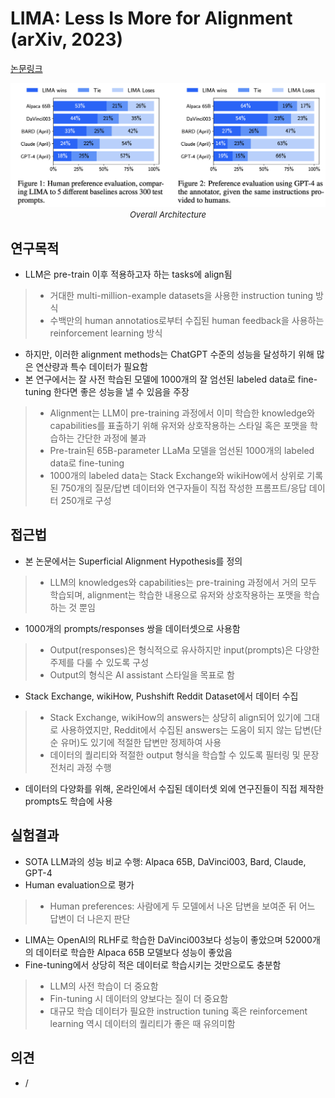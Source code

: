 # LIMA: Less Is More for Alignment (arXiv, 2023)

[논문링크](https://arxiv.org/abs/2305.11206)

<p align="center">
    <img width="600" alt='fig1' src="../img/zhou2024lima.png?raw=true"></br>
    <em><font size=2>Overall Architecture</font></em>
</p>

## 연구목적
- LLM은 pre-train 이후 적용하고자 하는 tasks에 align됨
> - 거대한 multi-million-example datasets을 사용한 instruction tuning 방식
> - 수백만의 human annotatios로부터 수집된 human feedback을 사용하는 reinforcement learning 방식
- 하지만, 이러한 alignment methods는 ChatGPT 수준의 성능을 달성하기 위해 많은 연산량과 특수 데이터가 필요함
- 본 연구에서는 잘 사전 학습된 모델에 1000개의 잘 엄선된 labeled data로 fine-tuning 한다면 좋은 성능을 낼 수 있음을 주장
> - Alignment는 LLM이 pre-training 과정에서 이미 학습한 knowledge와 capabilities를 표출하기 위해 유저와 상호작용하는 스타일 혹은 포맷을 학습하는 간단한 과정에 불과
> - Pre-train된 65B-parameter LLaMa 모델을 엄선된 1000개의 labeled data로 fine-tuning
> - 1000개의 labeled data는 Stack Exchange와 wikiHow에서 상위로 기록된 750개의 질문/답변 데이터와 연구자들이 직접 작성한 프롬프트/응답 데이터 250개로 구성

## 접근법
- 본 논문에서는 Superficial Alignment Hypothesis를 정의
> - LLM의 knowledges와 capabilities는 pre-training 과정에서 거의 모두 학습되며, alignment는 학습한 내용으로 유저와 상호작용하는 포맷을 학습하는 것 뿐임
- 1000개의 prompts/responses 쌍을 데이터셋으로 사용함
> - Output(responses)은 형식적으로 유사하지만 input(prompts)은 다양한 주제를 다룰 수 있도록 구성
> - Output의 형식은 AI assistant 스타일을 목표로 함
- Stack Exchange, wikiHow, Pushshift Reddit Dataset에서 데이터 수집
> - Stack Exchange, wikiHow의 answers는 상당히 align되어 있기에 그대로 사용하였지만, Reddit에서 수집된 answers는 도움이 되지 않는 답변(단순 유머)도 있기에 적절한 답변만 정제하여 사용
> - 데이터의 퀄리티와 적절한 output 형식을 학습할 수 있도록 필터링 및 문장 전처리 과정 수행
- 데이터의 다양화를 위해, 온라인에서 수집된 데이터셋 외에 연구진들이 직접 제작한 prompts도 학습에 사용

## 실험결과
- SOTA LLM과의 성능 비교 수행: Alpaca 65B, DaVinci003, Bard, Claude, GPT-4
- Human evaluation으로 평가 
> - Human preferences: 사람에게 두 모델에서 나온 답변을 보여준 뒤 어느 답변이 더 나은지 판단
- LIMA는 OpenAI의 RLHF로 학습한 DaVinci003보다 성능이 좋았으며 52000개의 데이터로 학습한 Alpaca 65B 모델보다 성능이 좋았음
- Fine-tuning에서 상당히 적은 데이터로 학습시키는 것만으로도 충분함
> - LLM의 사전 학습이 더 중요함
> - Fin-tuning 시 데이터의 양보다는 질이 더 중요함
> - 대규모 학습 데이터가 필요한 instruction tuning 혹은 reinforcement learning 역시 데이터의 퀄리티가 좋은 때 유의미함

## 의견
- /